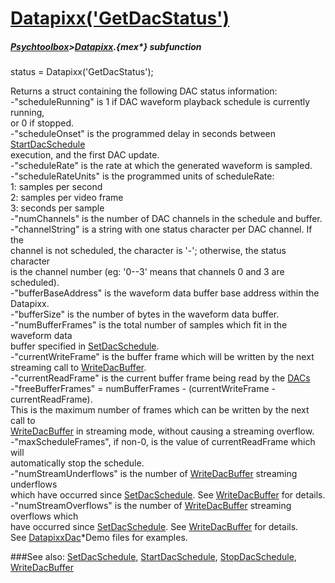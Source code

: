 # [Datapixx('GetDacStatus')](Datapixx-GetDacStatus) 
##### [Psychtoolbox](Psychtoolbox)>[Datapixx](Datapixx).{mex*} subfunction

status = Datapixx('GetDacStatus');

Returns a struct containing the following DAC status information:  
-"scheduleRunning" is 1 if DAC waveform playback schedule is currently running,  
or 0 if stopped.  
-"scheduleOnset" is the programmed delay in seconds between [StartDacSchedule](StartDacSchedule)  
execution, and the first DAC update.  
-"scheduleRate" is the rate at which the generated waveform is sampled.  
-"scheduleRateUnits" is the programmed units of scheduleRate:  
   1: samples per second  
   2: samples per video frame  
   3: seconds per sample  
-"numChannels" is the number of DAC channels in the schedule and buffer.  
-"channelString" is a string with one status character per DAC channel. If the  
channel is not scheduled, the character is '-'; otherwise, the status character  
is the channel number (eg: '0--3' means that channels 0 and 3 are scheduled).  
-"bufferBaseAddress" is the waveform data buffer base address within the  
Datapixx.  
-"bufferSize" is the number of bytes in the waveform data buffer.  
-"numBufferFrames" is the total number of samples which fit in the waveform data  
buffer specified in [SetDacSchedule](SetDacSchedule).  
-"currentWriteFrame" is the buffer frame which will be written by the next  
streaming call to [WriteDacBuffer](WriteDacBuffer).  
-"currentReadFrame" is the current buffer frame being read by the [DACs](DACs)  
-"freeBufferFrames" = numBufferFrames - (currentWriteFrame - currentReadFrame).  
This is the maximum number of frames which can be written by the next call to  
[WriteDacBuffer](WriteDacBuffer) in streaming mode, without causing a streaming overflow.  
-"maxScheduleFrames", if non-0, is the value of currentReadFrame which will  
automatically stop the schedule.  
-"numStreamUnderflows" is the number of [WriteDacBuffer](WriteDacBuffer) streaming underflows  
which have occurred since [SetDacSchedule](SetDacSchedule). See [WriteDacBuffer](WriteDacBuffer) for details.  
-"numStreamOverflows" is the number of [WriteDacBuffer](WriteDacBuffer) streaming overflows which  
have occurred since [SetDacSchedule](SetDacSchedule). See [WriteDacBuffer](WriteDacBuffer) for details.  
See [DatapixxDac](DatapixxDac)\*Demo files for examples.  
  


###See also:
[SetDacSchedule](Datapixx-SetDacSchedule), [StartDacSchedule](Datapixx-StartDacSchedule), [StopDacSchedule](Datapixx-StopDacSchedule), [WriteDacBuffer](Datapixx-WriteDacBuffer)
